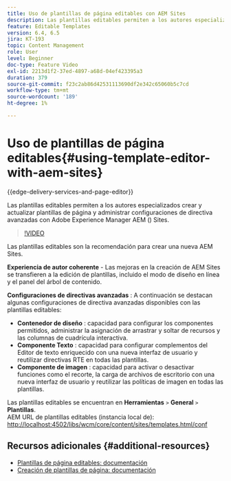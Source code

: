 ```yaml
---
title: Uso de plantillas de página editables con AEM Sites
description: Las plantillas editables permiten a los autores especializados crear y actualizar plantillas de página y administrar configuraciones de directiva avanzadas con AEM Sites.
feature: Editable Templates
version: 6.4, 6.5
jira: KT-193
topic: Content Management
role: User
level: Beginner
doc-type: Feature Video
exl-id: 2213d1f2-37ed-4897-a68d-04ef423395a3
duration: 379
source-git-commit: f23c2ab86d42531113690df2e342c65060b5c7cd
workflow-type: tm+mt
source-wordcount: '189'
ht-degree: 1%

---
```


# Uso de plantillas de página editables{#using-template-editor-with-aem-sites}

{{edge-delivery-services-and-page-editor}}

Las plantillas editables permiten a los autores especializados crear y actualizar plantillas de página y administrar configuraciones de directiva avanzadas con Adobe Experience Manager AEM () Sites.

>[!VIDEO](https://video.tv.adobe.com/v/326784?quality=12&learn=on)

Las plantillas editables son la recomendación para crear una nueva AEM Sites.

**Experiencia de autor coherente** - Las mejoras en la creación de AEM Sites se transfieren a la edición de plantillas, incluido el modo de diseño en línea y el panel del árbol de contenido.

**Configuraciones de directivas avanzadas** : A continuación se destacan algunas configuraciones de directiva avanzadas disponibles con las plantillas editables:

* **Contenedor de diseño** : capacidad para configurar los componentes permitidos, administrar la asignación de arrastrar y soltar de recursos y las columnas de cuadrícula interactiva.
* **Componente Texto** : capacidad para configurar complementos del Editor de texto enriquecido con una nueva interfaz de usuario y reutilizar directivas RTE en todas las plantillas.
* **Componente de imagen** : capacidad para activar o desactivar funciones como el recorte, la carga de archivos de escritorio con una nueva interfaz de usuario y reutilizar las políticas de imagen en todas las plantillas.

Las plantillas editables se encuentran en **Herramientas** `>` **General** `>` **Plantillas**.\
AEM URL de plantillas editables (instancia local de): [http://localhost:4502/libs/wcm/core/content/sites/templates.html/conf](http://localhost:4502/libs/wcm/core/content/sites/templates.html/conf)

## Recursos adicionales {#additional-resources}

* [Plantillas de página editables: documentación](https://experienceleague.adobe.com/docs/experience-manager-65/developing/platform/templates/page-templates-editable.html?lang=es)
* [Creación de plantillas de página: documentación](https://experienceleague.adobe.com/docs/experience-manager-65/authoring/siteandpage/templates.html)
